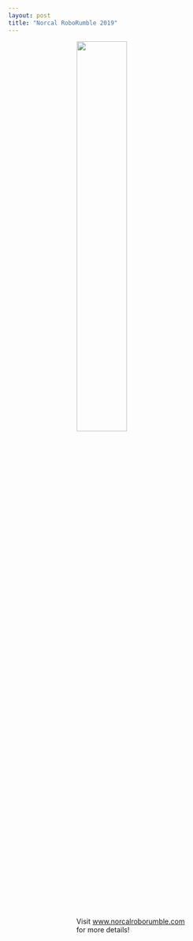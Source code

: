 ```yaml
---
layout: post
title: "Norcal RoboRumble 2019"
---
```


<a href="http://www.norcalroborumble.com/">
<img src="http://www.norcalroborumble.com/roborumble.png" class="image" style="margin: 0 auto; display: block; width:45%">
</a>
<br/>
<div style="margin: 0 auto; display: block; width:45%">
Visit <a href="http://www.norcalroborumble.com/">www.norcalroborumble.com</a> for more details!
</div>